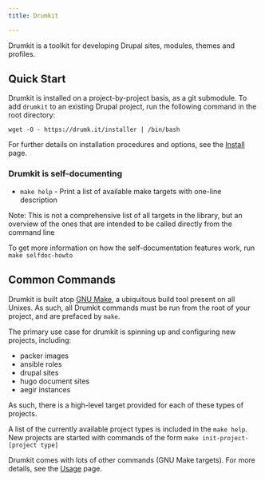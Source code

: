 ```yaml
---
title: Drumkit

---
```


Drumkit is a toolkit for developing Drupal sites, modules, themes and profiles.

## Quick Start

Drumkit is installed on a project-by-project basis, as a git submodule. To add `drumkit` to an existing Drupal project, run the following command in the root directory:

```console
wget -O - https://drumk.it/installer | /bin/bash
```

For further details on installation procedures and options, see the [Install](install) page.

### Drumkit is self-documenting 

* `make help` - Print a list of available make targets with one-line description 

Note: This is not a comprehensive list of all targets in the library, but an overview of the ones that are intended to be called directly from the command line

To get more information on how the self-documentation features work, run `make selfdoc-howto`

## Common Commands

Drumkit is built atop [GNU Make](https://www.gnu.org/software/make/), a ubiquitous build tool present on all Unixes. As such, all Drumkit commands must be run from the root of your project, and are prefaced by `make`.

The primary use case for drumkit is spinning up and configuring new projects, including:
* packer images
* ansible roles
* drupal sites
* hugo document sites
* aegir instances

As such, there is a high-level target provided for each of these types of projects.

A list of the currently available project types is included in the `make help`. New projects are started with commands of the form `make init-project-[project type]`





Drumkit comes with lots of other commands (GNU Make targets). For more details, see the [Usage](usage) page.
